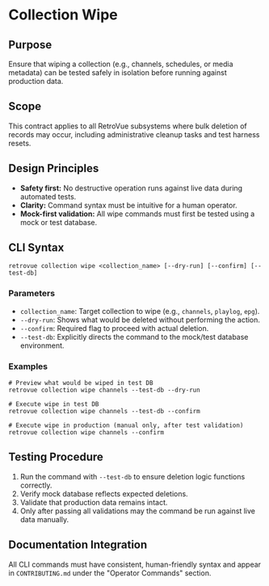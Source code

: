 # Collection Wipe

## Purpose

Ensure that wiping a collection (e.g., channels, schedules, or media metadata) can be tested safely in isolation before running against production data.

## Scope

This contract applies to all RetroVue subsystems where bulk deletion of records may occur, including administrative cleanup tasks and test harness resets.

## Design Principles

- **Safety first:** No destructive operation runs against live data during automated tests.
- **Clarity:** Command syntax must be intuitive for a human operator.
- **Mock-first validation:** All wipe commands must first be tested using a mock or test database.

## CLI Syntax

```
retrovue collection wipe <collection_name> [--dry-run] [--confirm] [--test-db]
```

### Parameters

- `collection_name`: Target collection to wipe (e.g., `channels`, `playlog`, `epg`).
- `--dry-run`: Shows what would be deleted without performing the action.
- `--confirm`: Required flag to proceed with actual deletion.
- `--test-db`: Explicitly directs the command to the mock/test database environment.

### Examples

```
# Preview what would be wiped in test DB
retrovue collection wipe channels --test-db --dry-run

# Execute wipe in test DB
retrovue collection wipe channels --test-db --confirm

# Execute wipe in production (manual only, after test validation)
retrovue collection wipe channels --confirm
```

## Testing Procedure

1. Run the command with `--test-db` to ensure deletion logic functions correctly.
2. Verify mock database reflects expected deletions.
3. Validate that production data remains intact.
4. Only after passing all validations may the command be run against live data manually.

## Documentation Integration

All CLI commands must have consistent, human-friendly syntax and appear in `CONTRIBUTING.md` under the "Operator Commands" section.






